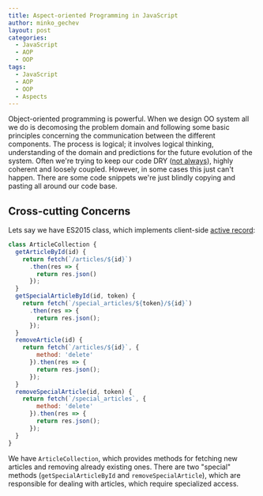 ```yaml
---
title: Aspect-oriented Programming in JavaScript
author: minko_gechev
layout: post
categories:
  - JavaScript
  - AOP
  - OOP
tags:
  - JavaScript
  - AOP
  - OOP
  - Aspects
---
```


Object-oriented programming is powerful. When we design OO system all we do is decomosing the problem domain and following some basic principles concerning the communication between the different components. The process is logical; it involves logical thinking, understanding of the domain and predictions for the future evolution of the system. Often we're trying to keep our code DRY ([not always](https://twitter.com/BonzoESC/status/442003113910603776/photo/1)), highly coherent and loosely coupled. However, in some cases this just can't happen. There are some code snippets we're just blindly copying and pasting all around our code base.

## Cross-cutting Concerns

Lets say we have ES2015 class, which implements client-side [active record](https://en.wikipedia.org/wiki/Active_record_pattern):

```javascript
class ArticleCollection {
  getArticleById(id) {
    return fetch(`/articles/${id}`)
      .then(res => {
        return res.json()
      });
  }
  getSpecialArticleById(id, token) {
    return fetch(`/special_articles/${token}/${id}`)
      .then(res => {
        return res.json();
      });
  }
  removeArticle(id) {
    return fetch(`/articles/${id}`, {
        method: 'delete'
      }).then(res => {
        return res.json();
      });
  }
  removeSpecialArticle(id, token) {
    return fetch(`/special_articles`, {
        method: 'delete'
      }).then(res => {
        return res.json();
      });
  }
}
```

We have `ArticleCollection`, which provides methods for fetching new articles and removing already existing ones. There are two "special" methods (`getSpecialArticleById` and `removeSpecialArticle`), which are responsible for dealing with articles, which require specialized access.
